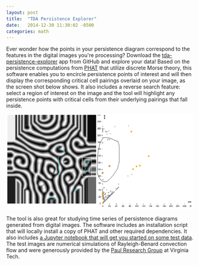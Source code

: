 ```yaml
---
layout: post
title:  "TDA Persistence Explorer"
date:   2014-12-30 11:30:02 -0500
categories: math
---
```


Ever wonder how the points in your persistence diagram correspond to the features in the digital images you're processing? Download the [tda-persistence-explorer](https://github.com/rachellevanger/tda-persistence-explorer) app from GitHub and explore your data! Based on the persistence computations from [PHAT](https://github.com/blazs/phat) that utilize discrete Morse theory, this software enables you to encircle persistence points of interest and will then display the corresponding critical cell pairings overlaid on your image, as the screen shot below shows. It also includes a reverse search feature: select a region of interest on the image and the tool will highlight any persistence points with critical cells from their underlying pairings that fall inside.

<center>
<img src="../images/tda-d3-explorer.png" />
</center>

The tool is also great for studying time series of persistence diagrams generated from digital images. The software includes an installation script that will locally install a copy of PHAT and other required dependencies. It also includes [a Jupyter notebook that will get you started on some test data](https://github.com/rachellevanger/tda-d3-explorer/blob/master/doc/Tutorial.ipynb). The test images are numerical simulations of Rayleigh-Benard convection flow and were generously provided by the [Paul Research Group](http://www.me.vt.edu/mpaul/) at Virginia Tech.



